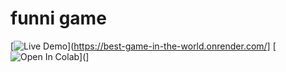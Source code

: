 # funni game
[![Live Demo](https://svgshare.com/i/16QA.svg)](https://best-game-in-the-world.onrender.com/]
[![Open In Colab](https://colab.research.google.com/assets/colab-badge.svg)](]

